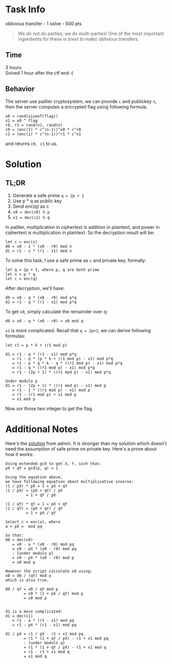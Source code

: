 # Task Info
oblivious transfer - 1 solve - 500 pts
> We do not do parties, we do multi-parties!
> One of the most important ingredients for these is (next to mate) oblivious transfers.

## Time
3 hours  
Solved 1 hour after the ctf end :(

## Behavior
The server use paillier cryptosystem,
we can provide `c` and publickey `n`,
then the server computes a encrypted flag using following formula.
```
x0 = rand(sizeof(flag))
x1 = x0 ^ flag
r0, r1 = rand(n), rand(n)
c0 = (enc(1) * c^(n-1))^x0 * c^r0
c1 = (enc(1) * c^(n-1))^r1 * c^x1
```
and returns `c0, c1` to us.

# Solution
## TL;DR
1. Generate a safe prime `q = 2p + 1`
2. Use p * q as public key
3. Send enc(q) as c
4. `x0 = dec(c0) % p`
5. `x1 = dec(c1) % q`

In paillier, multiplication in ciphertext is addition in plaintext,
and power in ciphertext is multiplication in plaintext.
So the decryption result will be:
```
let c = enc(z)
d0 = x0 - z * (x0 - r0) mod n
d1 = r1 - z * (r1 - x1) mod n
```

To solve this task, I use a safe prime as `c` and private key, formally:
```
let q = 2p + 1, where p, q are both prime
let n = p * q
let c = enc(q)
```
After decryption, we'll have:
```
d0 = x0 - q * (x0 - r0) mod p*q
d1 = r1 - q * (r1 - x1) mod p*q
```
To get `x0`, simply calculate the remainder over q:
```
d0 = x0 - q * (x0 - r0) = x0 mod q
```
`x1` is more complicated.
Recall that `q = 2p+1`, we can derive following formulas:
```
let r1 = p * k + (r1 mod p)

d1 = r1 - q * (r1 - x1) mod p*q
   = r1 - q * (p * k + (r1 mod p) - x1) mod p*q
   = r1 - p * q * k - q * ((r1 mod p) - x1) mod p*q
   = r1 - q * ((r1 mod p) - x1) mod p*q
   = r1 - (2p + 1) * ((r1 mod p) - x1) mod p*q

Under modulo p
d1 = r1 - (2p + 1) * ((r1 mod p) - x1) mod p
   = r1 - 1 * ((r1 mod p) - x1) mod p
   = r1 - (r1 mod p) + x1 mod p
   = x1 mod p
```

Now xor those two integer to get the flag.

# Additional Notes
Here's the [solution](https://gist.github.com/qr4/9c2cebc7af7b68908716e516fc5fbfa2) from admin.
It is stronger than my solution which doesn't need the assumption of safe prime on private key.
Here's a prove about how it works:
```
Using extended gcd to get X, Y, such that:
pX + qY = gcd(p, q) = 1

Using the equation above,
we have following equation about multiplicative inverse:
(1 / pX) * pX = 1 = pX + qY
(1 / pX) = (pX + qY) / pX
         = 1 + qY / pX

(1 / qY) * qY = 1 = pX + qY
(1 / qY) = (pX + qY) / qY
         = 1 + pX / qY

Select c = enc(a), where
a = pX =  mod pq

So that:
d0 = dec(c0)
   = x0 - a * (x0 - r0) mod pq
   = x0 - pX * (x0 - r0) mod pq
   : {under modulo p}
   = x0 - pX * (x0 - r0) mod p
   = x0 mod p

However the script calculate x0 using:
x0 = d0 / (qY) mod p
which is also true.

d0 / qY = x0 / qY mod p
        = x0 * (1 + pX / qY) mod p
        = x0 mod p


d1 is a more complicated:
d1 = dec(c1)
   = r1 - a * (r1 - x1) mod pq
   = r1 - pX * (r1 - x1) mod pq

d1 / pX = r1 / pX - r1 + x1 mod pq
        = r1 * (1 + qY / pX) - r1 + x1 mod pq
        : {under modulo q}
        = r1 * (1 + qY / pX) - r1 + x1 mod q
        = r1 - r1 + x1 mod q
        = x1 mod q
```
